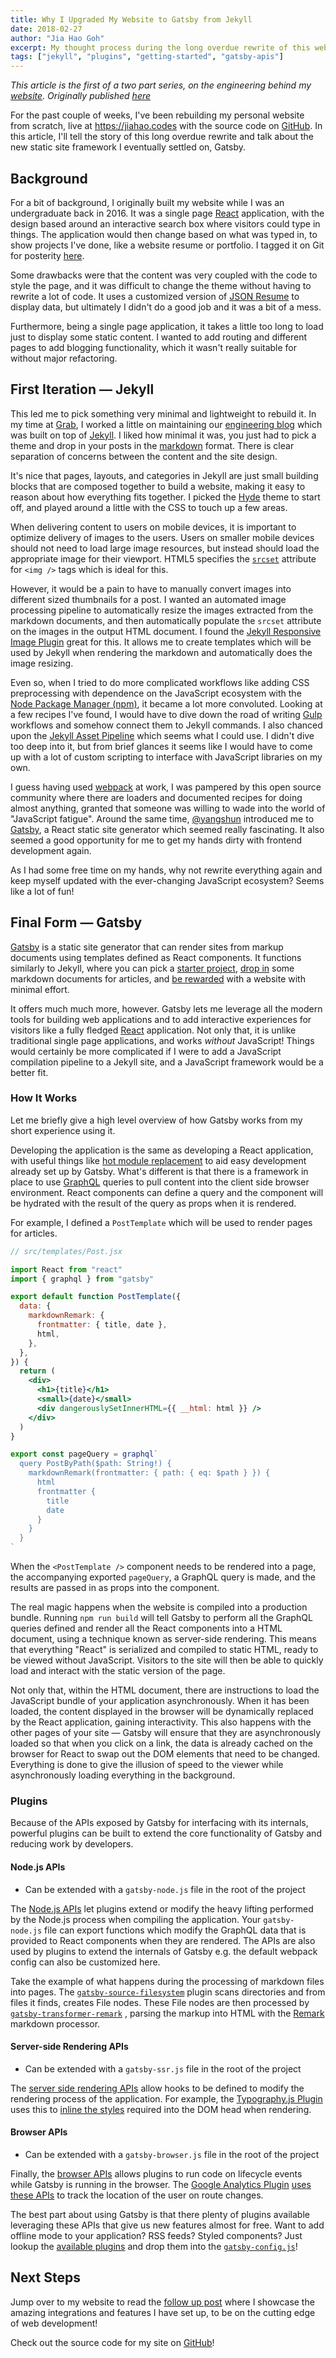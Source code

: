 ```yaml
---
title: Why I Upgraded My Website to Gatsby from Jekyll
date: 2018-02-27
author: "Jia Hao Goh"
excerpt: My thought process during the long overdue rewrite of this website
tags: ["jekyll", "plugins", "getting-started", "gatsby-apis"]
---
```


_This article is the first of a two part series, on the engineering behind my [website](https://jiahao.codes). Originally published [here](https://jiahao.codes/blog/why-i-upgraded-my-website/)_

For the past couple of weeks, I've been rebuilding my personal website from scratch, live at <https://jiahao.codes> with the source code on [GitHub](https://github.com/jiahaog/jiahao.codes). In this article, I'll tell the story of this long overdue rewrite and talk about the new static site framework I eventually settled on, Gatsby.

## Background

For a bit of background, I originally built my website while I was an undergraduate back in 2016. It was a single page [React](https://reactjs.org/) application, with the design based around an interactive search box where visitors could type in things. The application would then change based on what was typed in, to show projects I've done, like a website resume or portfolio. I tagged it on Git for posterity [here](https://github.com/jiahaog/jiahao.codes/releases/tag/1.0.0).

Some drawbacks were that the content was very coupled with the code to style the page, and it was difficult to change the theme without having to rewrite a lot of code. It uses a customized version of [JSON Resume](https://jsonresume.org/) to display data, but ultimately I didn't do a good job and it was a bit of a mess.

Furthermore, being a single page application, it takes a little too long to load just to display some static content. I wanted to add routing and different pages to add blogging functionality, which it wasn't really suitable for without major refactoring.

## First Iteration — Jekyll

This led me to pick something very minimal and lightweight to rebuild it. In my time at [Grab](https://www.grab.com), I worked a little on maintaining our [engineering blog](https://github.com/grab/engineering-blog) which was built on top of [Jekyll](https://jekyllrb.com/). I liked how minimal it was, you just had to pick a theme and drop in your posts in the [markdown](https://daringfireball.net/projects/markdown/) format. There is clear separation of concerns between the content and the site design.

It's nice that pages, layouts, and categories in Jekyll are just small building blocks that are composed together to build a website, making it easy to reason about how everything fits together. I picked the [Hyde](https://github.com/poole/hyde) theme to start off, and played around a little with the CSS to touch up a few areas.

When delivering content to users on mobile devices, it is important to optimize delivery of images to the users. Users on smaller mobile devices should not need to load large image resources, but instead should load the appropriate image for their viewport. HTML5 specifies the [`srcset`](https://developer.mozilla.org/en-US/docs/Web/HTML/Element/img#attr-srcset) attribute for `<img />` tags which is ideal for this.

However, it would be a pain to have to manually convert images into different sized thumbnails for a post. I wanted an automated image processing pipeline to automatically resize the images extracted from the markdown documents, and then automatically populate the `srcset` attribute on the images in the output HTML document. I found the [Jekyll Responsive Image Plugin](https://github.com/wildlyinaccurate/jekyll-responsive-image) great for this. It allows me to create templates which will be used by Jekyll when rendering the markdown and automatically does the image resizing.

Even so, when I tried to do more complicated workflows like adding CSS preprocessing with dependence on the JavaScript ecosystem with the [Node Package Manager (npm)](https://www.npmjs.com/), it became a lot more convoluted. Looking at a few recipes I've found, I would have to dive down the road of writing [Gulp](https://gulpjs.com/) workflows and somehow connect them to Jekyll commands. I also chanced upon the [Jekyll Asset Pipeline](https://github.com/matthodan/jekyll-asset-pipeline) which seems what I could use. I didn't dive too deep into it, but from brief glances it seems like I would have to come up with a lot of custom scripting to interface with JavaScript libraries on my own.

I guess having used [webpack](https://webpack.js.org/) at work, I was pampered by this open source community where there are loaders and documented recipes for doing almost anything, granted that someone was willing to wade into the world of "JavaScript fatigue". Around the same time, [@yangshun](https://github.com/yangshun) introduced me to [Gatsby](/), a React static site generator which seemed really fascinating. It also seemed a good opportunity for me to get my hands dirty with frontend development again.

As I had some free time on my hands, why not rewrite everything again and keep myself updated with the ever-changing JavaScript ecosystem? Seems like a lot of fun!

## Final Form — Gatsby

[Gatsby](/) is a static site generator that can render sites from markup documents using templates defined as React components. It functions similarly to Jekyll, where you can pick a [starter project](https://github.com/gatsbyjs/gatsby-starter-blog), [drop in](https://github.com/gatsbyjs/gatsby-starter-blog/blob/master/content/blog/hello-world/index.md) some markdown documents for articles, and [be rewarded](https://gatsbyjs.github.io/gatsby-starter-blog/) with a website with minimal effort.

It offers much much more, however. Gatsby lets me leverage all the modern tools for building web applications and to add interactive experiences for visitors like a fully fledged [React](https://reactjs.org/) application. Not only that, it is unlike traditional single page applications, and works _without_ JavaScript! Things would certainly be more complicated if I were to add a JavaScript compilation pipeline to a Jekyll site, and a JavaScript framework would be a better fit.

### How It Works

Let me briefly give a high level overview of how Gatsby works from my short experience using it.

Developing the application is the same as developing a React application, with useful things like [hot module replacement](https://webpack.js.org/guides/hot-module-replacement/) to aid easy development already set up by Gatsby. What's different is that there is a framework in place to use [GraphQL](http://graphql.org/) queries to pull content into the client side browser environment. React components can define a query and the component will be hydrated with the result of the query as props when it is rendered.

For example, I defined a `PostTemplate` which will be used to render pages for articles.

```jsx
// src/templates/Post.jsx

import React from "react"
import { graphql } from "gatsby"

export default function PostTemplate({
  data: {
    markdownRemark: {
      frontmatter: { title, date },
      html,
    },
  },
}) {
  return (
    <div>
      <h1>{title}</h1>
      <small>{date}</small>
      <div dangerouslySetInnerHTML={{ __html: html }} />
    </div>
  )
}

export const pageQuery = graphql`
  query PostByPath($path: String!) {
    markdownRemark(frontmatter: { path: { eq: $path } }) {
      html
      frontmatter {
        title
        date
      }
    }
  }
`
```

When the `<PostTemplate />` component needs to be rendered into a page, the accompanying exported `pageQuery`, a GraphQL query is made, and the results are passed in as props into the component.

The real magic happens when the website is compiled into a production bundle. Running `npm run build` will tell Gatsby to perform all the GraphQL queries defined and render all the React components into a HTML document, using a technique known as server-side rendering. This means that everything "React" is serialized and compiled to static HTML, ready to be viewed without JavaScript. Visitors to the site will then be able to quickly load and interact with the static version of the page.

Not only that, within the HTML document, there are instructions to load the JavaScript bundle of your application asynchronously. When it has been loaded, the content displayed in the browser will be dynamically replaced by the React application, gaining interactivity. This also happens with the other pages of your site — Gatsby will ensure that they are asynchronously loaded so that when you click on a link, the data is already cached on the browser for React to swap out the DOM elements that need to be changed. Everything is done to give the illusion of speed to the viewer while asynchronously loading everything in the background.

### Plugins

Because of the APIs exposed by Gatsby for interfacing with its internals, powerful plugins can be built to extend the core functionality of Gatsby and reducing work by developers.

#### Node.js APIs

- Can be extended with a `gatsby-node.js` file in the root of the project

The [Node.js APIs](/docs/node-apis/) let plugins extend or modify the heavy lifting performed by the Node.js process when compiling the application. Your `gatsby-node.js` file can export functions which modify the GraphQL data that is provided to React components when they are rendered. The APIs are also used by plugins to extend the internals of Gatsby e.g. the default webpack config can also be customized here.

Take the example of what happens during the processing of markdown files into pages. The [`gatsby-source-filesystem`](/packages/gatsby-source-filesystem) plugin scans directories and from files it finds, creates File nodes. These File nodes are then processed by [`gatsby-transformer-remark`](https://github.com/gatsbyjs/gatsby/tree/a3fea82b4d4b4c644156e841401821933e8d694a/packages/gatsby-transformer-remark) , parsing the markup into HTML with the [Remark](https://remark.js.org/) markdown processor.

#### Server-side Rendering APIs

- Can be extended with a `gatsby-ssr.js` file in the root of the project

The [server side rendering APIs](/docs/ssr-apis/) allow hooks to be defined to modify the rendering process of the application. For example, the [Typography.js Plugin](/packages/gatsby-plugin-typography) uses this to [inline the styles](https://github.com/gatsbyjs/gatsby/blob/ab1d7f50adcff5b7085e6236973b8c30083aa523/packages/gatsby-plugin-typography/src/gatsby-ssr.js#L11-L14) required into the DOM head when rendering.

#### Browser APIs

- Can be extended with a `gatsby-browser.js` file in the root of the project

Finally, the [browser APIs](/docs/browser-apis/) allows plugins to run code on lifecycle events while Gatsby is running in the browser. The [Google Analytics Plugin](/packages/gatsby-plugin-google-analytics) [uses these APIs](https://github.com/gatsbyjs/gatsby/blob/a3fea82b4d4b4c644156e841401821933e8d694a/packages/gatsby-plugin-google-analytics/src/gatsby-browser.js#L4-L5) to track the location of the user on route changes.

The best part about using Gatsby is that there plenty of plugins available leveraging these APIs that give us new features almost for free. Want to add offline mode to your application? RSS feeds? Styled components? Just lookup the [available plugins](/docs/plugins/#official-plugins) and drop them into the [`gatsby-config.js`](https://github.com/jiahaog/jiahao.codes/blob/master/gatsby-config.js)!

## Next Steps

Jump over to my website to read the [follow up post](https://jiahao.codes/blog/integrating-and-building-all-the-things/) where I showcase the amazing integrations and features I have set up, to be on the cutting edge of web development!

Check out the source code for my site on [GitHub](https://github.com/jiahaog/jiahao.codes)!
